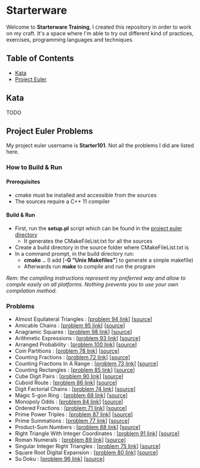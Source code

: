 # Starterware

Welcome to **Starterware Training**, I created this repository in order to work on my craft.
It's a space where I'm able to try out different kind of practices, exercises, programming languages and techniques.

## Table of Contents

* [Kata](#kata)
* [Project Euler](#project-euler-problems)

## Kata

TODO

## Project Euler Problems

My project euler username is **Starter101**. Not all the problems I did are listed here.

### How to Build & Run

#### Prerequisites

* cmake must be installed and accessible from the sources
* The sources require a C++ 11 compiler

#### Build & Run

* First, run the __setup.pl__ script which can be found in the [project euler directory](ProjectEuler)
	* It generates the CMakeFileList.txt for all the sources
* Create a build directory in the source folder where CMakeFileList.txt is
* In a command prompt, in the build directory run:
	* __cmake ..__ (I add [__-G "Unix Makefiles"__] to generate a simple makefile)
	* Afterwards run __make__ to compile and run the program
	
_Rem: the compiling instructions represent my preferred way and allow to compile easily on all platforms. Nothing prevents you to use your own compilation method._

### Problems

* Almost Equilateral Triangles : [[problem 94 link](https://projecteuler.net/problem=94)] [[source](ProjectEuler/sources/AlmostEquilateralTriangles)]
* Amicable Chains : [[problem 95 link](https://projecteuler.net/problem=95)] [[source](ProjectEuler/sources/AmicableChains)]
* Anagramic Squares : [[problem 98 link](https://projecteuler.net/problem=98)] [[source](ProjectEuler/sources/AnagramicSquares)]
* Arithmetic Expressions : [[problem 93 link](https://projecteuler.net/problem=93)] [[source](ProjectEuler/sources/ArithmeticExpressions)]
* Arranged Probability : [[problem 100 link](https://projecteuler.net/problem=100)] [[source](ProjectEuler/sources/ArrangedProbability)]
* Coin Partitions : [[problem 78 link](https://projecteuler.net/problem=78)] [[source](ProjectEuler/sources/CoinPartitions)]
* Counting Fractions : [[problem 72 link](https://projecteuler.net/problem=72)] [[source](ProjectEuler/sources/CountingFractions)]
* Counting Fractions In A Range : [[problem 73 link](https://projecteuler.net/problem=73)] [[source](ProjectEuler/sources/CountingFractionsInARange)]
* Counting Rectangles : [[problem 85 link](https://projecteuler.net/problem=85)] [[source](ProjectEuler/sources/CountingRectangles)]
* Cube Digit Pairs : [[problem 90 link](https://projecteuler.net/problem=90)] [[source](ProjectEuler/sources/CubeDigitPairs)]
* Cuboid Route : [[problem 86 link](https://projecteuler.net/problem=86)] [[source](ProjectEuler/sources/CuboidRoute)]
* Digit Factorial Chains : [[problem 74 link](https://projecteuler.net/problem=74)] [[source](ProjectEuler/sources/DigitFactorialChains)]
* Magic 5-gon Ring : [[problem 68 link](https://projecteuler.net/problem=68)] [[source](ProjectEuler/sources/Magic5gonRing)]
* Monopoly Odds : [[problem 84 link](https://projecteuler.net/problem=84)] [[source](ProjectEuler/sources/MonopolyOdds)]
* Ordered Fractions : [[problem 71 link](https://projecteuler.net/problem=71)] [[source](ProjectEuler/sources/OrderedFractions)]
* Prime Power Triples : [[problem 87 link](https://projecteuler.net/problem=87)] [[source](ProjectEuler/sources/PrimePowerTriples)]
* Prime Summations : [[problem 77 link](https://projecteuler.net/problem=77)] [[source](ProjectEuler/sources/PrimeSummations)]
* Product-Sum Numbers : [[problem 88 link](https://projecteuler.net/problem=88)] [[source](ProjectEuler/sources/ProductSumNumbers)]
* Right Triangle With Integer Coordinates : [[problem 91 link](https://projecteuler.net/problem=91)] [[source](ProjectEuler/sources/RightTriangleWithIntegerCoordinates)]
* Roman Numerals : [[problem 89 link](https://projecteuler.net/problem=89)] [[source](ProjectEuler/sources/RomanNumerals)]
* Singular Integer Right Triangles : [[problem 75 link](https://projecteuler.net/problem=75)] [[source](ProjectEuler/sources/SingularIntegerRightTriangles)]
* Square Root Digital Expansion : [[problem 80 link](https://projecteuler.net/problem=80)] [[source](ProjectEuler/sources/SquareRootDigitalExpansion)]
* Su Doku : [[problem 96 link](https://projecteuler.net/problem=96)] [[source](ProjectEuler/sources/SuDoku)]

